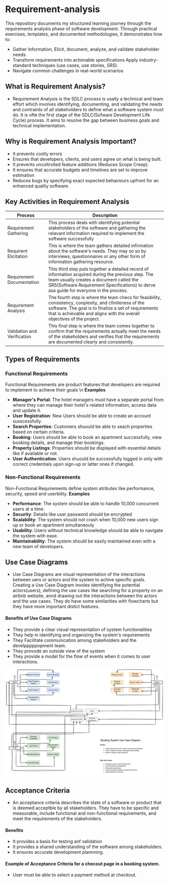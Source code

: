 # Requirement-analysis

This repository documents my structured learning journey through the requirements analysis phase of software development. Through practical exercises, templates, and documented methodologies, it demonstrates how to:
* Gather Information, Elicit, document, analyze, and validate stakeholder needs.
* Transform requirements into actionable specifications Apply industry-standard techniques (use cases, use stories, SRS).
* Navigate common challenges in real-world scenarios

## What is Requirement Analysis?
* Requirement Analysis is the SDLC process is usally a technical and team effort which involves identifying, documenting, and validating the needs and contraints of all stakeholders to define what a software system must do. It is ofte the first stage of the SDLC(Sofware Development Life Cycle) process. It aims to resolve the gap between business goals and technical implementation. 

## Why is Requirement Analysis Important?
* It prevents costly errors
* Ensures that developers, clients, and users agree on what is being built.
* It prevents uncoltrolled feature additions (Reduces Scope Creep).
* It ensures that accurate budgets and timelines are set to improve estimation
* Reduces bugs by specifying exact expected behaviours upfront for an enhanced quality software.

## Key Activities in Requirement Analysis

|Process| Description|
|---------|-----------|
|Requirement Gathering| This process deals with identifying potential stakeholders of the software and gathering the relavant information required to implement the software successfully|
|Requirent Elicitation| This is where the team gathers detailed infirmation about the software's needs. They may so so by interviews, questionnaires or any other form of information gathering resource.|
|Requirement Documentation| This third step puts together a detailed record of information acquired during the previous step. The team usually creates a document called the SRS(Software Requirement Specifications) to derve asa guide for everyone in the process.|
|Requirement Analysis| The fourth step is where the team checs for feasibility, consistency, conplexity, and cfiniteness of the software. The goal is to finalize a set of requirements that is achievable and aligns with the overall objectives of the project.|
|Validation and Verification| This final step is where the team comes together to confirm that the requirements actually meet the needs of the stakeholders and verifies that the requirements are documented clearly and consistently.|

## Types of Requirements

### Functional Requirements
Functional Requirements are product features that developers are required to implement to achieve their goals \n
**Examples**
* **Manager's Portal**: The hotel managers must have a separate portal from where they can manage their hotel's related information, access data and update it.
* **User Registration**: New Users should be able to create an account susscessfully.
* **Search Properties**: Customers shuould be able to seach properties based on certain criteria.
* **Booking**: Users should be able to book an apartment successfully, view booking details, and manage thier bookings.
* **Property Listings**: Properties should be displayed with essential details like if available or not.
* **User Authentication**: Users shuould be successfully logged in only with correct credentials upon sign-up or latter ones if changed.



### Non-Functional Requirements
Non-Functional Requirements define system atributes like performance, security, speed and userbility.
**Examples**
* **Performance**: The system should be able to handle 10,000 concurrent users at a time.
* **Security**: Details like user password should be encrypted
* **Scalability**: The system should not crash when 10,000 new users sign up or book an apartment simultaneouly
* **Usability**: Users without technical knowledge should be able to navigate the system with ease.
* **Maintainability**: The system should be easily maintained even with  a new team of developers.

## Use Case Diagrams
* Use Case Diagrams are visual representation of the interactions between uers or actors and the system to achive specific goals. Creating a Use Case Diagram involes identifying the potential actors(users), defining the use cases like searching for a property on an airbnb website, annd drawing out the interactions between the actors and the use cases. They do have some similarities with flowcharts but they have more important distict features.

#### Benefits of Use Case Diagrams
* They provide a clear visual representation of system functionalities
* They help in identifying and organizing the system's requirements
* They Facilitate communication among stakeholders and the develpppppopment team.
* They provode an outside view of the system
* They provide a model for the flow of events when it comes to user interactions.

![Booking System Use Case Diagram](./alx-booking-uc.png)


## Acceptance Criteria
* An acceptance criteria describes the state of a software or product that is deemed acceptble by all stakeholders. They have to be specific and measurable, include functional and non-functional requirements, and meet the requirements of the stakeholders.

#### Benefits
* It provides a basis for testing anf validation
* It provides a shared understanding of the software among stakeholders.
* It ensures accurate development plannning.

#### Example of Acceptance Criteria for a checout page in a booking system.
* User must be able to select a payment method at checkout.
